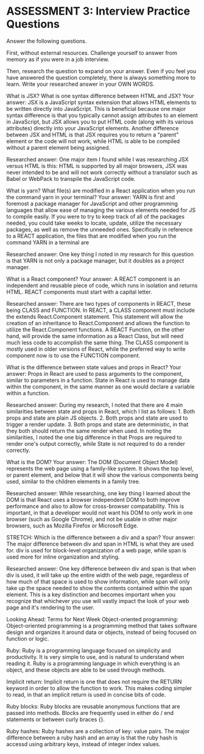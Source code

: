 # ASSESSMENT 3: Interview Practice Questions

Answer the following questions.

First, without external resources. Challenge yourself to answer from memory as if you were in a job interview.

Then, research the question to expand on your answer. Even if you feel you have answered the question completely, there is always something more to learn. Write your researched answer in your OWN WORDS.

What is JSX? What is one syntax difference between HTML and JSX?
Your answer: JSX is a JavaScript syntax extension that allows HTML elements to be written directly into JavaScript. This is beneficial because one major syntax difference is that you typically cannot assign attributes to an element in JavaScript, but JSX allows you to put HTML code (along with its various attributes) directly into your JavaScript elements. Another difference between JSX and HTML is that JSX requires you to return a "parent" element or the code will not work, while HTML is able to be compiled without a parent element being assigned.

Researched answer: One major item I found while I was researching JSX versus HTML is this: HTML is supported by all major browsers, JSX was never intended to be and will not work correctly without a translator such as Babel or WebPack to transpile the JavaScript code.

What is yarn? What file(s) are modified in a React application when you run the command yarn in your terminal?
Your answer: YARN is first and foremost a package manager for JavaScript and other programming languages that allow ease of managing the various elements needed for JS to compile easily. If you were to try to keep track of all of the packages needed, you could take weeks to locate, update, utilize the necessary packages, as well as remove the unneeded ones. Specifically in reference to a REACT application, the files that are modified when you run the command YARN in a terminal are

Researched answer: One key thing I noted in my research for this question is that YARN is not only a package manager, but it doubles as a project manager.

What is a React component?
Your answer: A REACT component is an independent and reusable piece of code, which runs in isolation and returns HTML. REACT components must start with a capital letter.

Researched answer: There are two types of components in REACT, these being CLASS and FUNCTION. In REACT, a CLASS component must include the extends React.Component statement. This statement will allow the creation of an inheritance to React.Component and allows the function to utilize the React.Component functions. A REACT Function, on the other hand, will provide the same information as a React Class, but will need much less code to accomplish the same thing. The CLASS component is mostly used in older versions of React, while the preferred way to write component now is to use the FUNCTION component.

What is the difference between state values and props in React?
Your answer: Props in React are used to pass arguments to the component, similar to parameters in a function. State in React is used to manage data within the component, in the same manner as one would declare a variable within a function.

Researched answer: During my research, I noted that there are 4 main similarities between state and props in React, which I list as follows: 1. Both props and state are plain JS objects. 2. Both props and state are used to trigger a render update. 3. Both props and state are deterministic, in that they both should return the same render when used. In noting the similarities, I noted the one big difference in that Props are required to render one's output correctly, while State is not required to do a render correctly.

What is the DOM?
Your answer: The DOM (Document Object Model) represents the web page using a family-like system. It shows the top level, or parent element, and below that it will show the various components being used, similar to the children elements in a family tree.

Researched answer: While researching, one key thing I learned about the DOM is that React uses a browser independent DOM to both improve performance and also to allow for cross-browser compatability. This is important, in that a developer would not want his DOM to only work in one browser (such as Google Chrome), and not be usable in other major browsers, such as Mozilla Firefox or Microsoft Edge.

STRETCH: Which is the difference between a div and a span?
Your answer: The major difference between div and span in HTML is what they are used for. div is used for block-level organization of a web page, while span is used more for inline organization and styling.

Researched answer: One key difference between div and span is that when div is used, it will take up the entire width of the web page, regardless of how much of that space is used to show information, while span will only take up the space needed to show the contents contained within the span element. This is a key distinction and becomes important when you recognize that whichever you use will vastly impact the look of your web page and it's rendering to the user.

Looking Ahead: Terms for Next Week
Object-oriented programming: Object-oriented programming is a programming method that takes software design and organizes it around data or objects, instead of being focused on function or logic.

Ruby: Ruby is a programming language focused on simplicity and productivity. It is very simple to use, and is natural to understand when reading it. Ruby is a programming language in which everything is an object, and these objects are able to be used through methods.

Implicit return: Implicit return is one that does not require the RETURN keyword in order to allow the function to work. This makes coding simpler to read, in that an implicit return is used in concise bits of code.

Ruby blocks: Ruby blocks are reusable anonymous functions that are passed into methods. Blocks are frequently used in either do / end statements or between curly braces {}.

Ruby hashes: Ruby hashes are a collection of key: value pairs. The major difference between a ruby hash and an array is that the ruby hash is accessd using arbitrary keys, instead of integer index values.